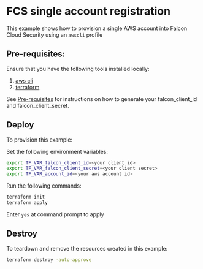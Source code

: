 # FCS single account registration

This example shows how to provision a single AWS account into Falcon Cloud Security using an `awscli` profile

## Pre-requisites:

Ensure that you have the following tools installed locally:

1. [aws cli](https://docs.aws.amazon.com/cli/latest/userguide/install-cliv2.html)
2. [terraform](https://learn.hashicorp.com/tutorials/terraform/install-cli)

See [Pre-requisites](../../README.md#pre-requisites) for instructions on how to generate your falcon_client_id and falcon_client_secret.

## Deploy

To provision this example:

Set the following environment variables:

```sh
export TF_VAR_falcon_client_id=<your client id>
export TF_VAR_falcon_client_secret=<your client secret>
export TF_VAR_account_id=<your aws account id>
```

Run the following commands:

```sh
terraform init
terraform apply
```

Enter `yes` at command prompt to apply


## Destroy

To teardown and remove the resources created in this example:

```sh
terraform destroy -auto-approve
```

